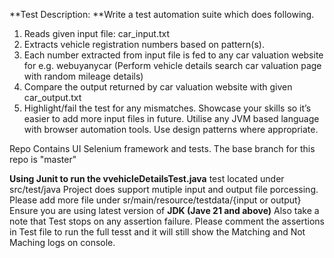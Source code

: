 **Test Description:
**Write a test automation suite which does following.
1. Reads given input file: car_input.txt
2. Extracts vehicle registration numbers based on pattern(s).
3. Each number extracted from input file is fed to any car valuation website for e.g. webuyanycar
(Perform vehicle details search car valuation page with random mileage details)
4. Compare the output returned by car valuation website with given car_output.txt
5. Highlight/fail the test for any mismatches. Showcase your skills so it’s easier to add more
input files in future. Utilise any JVM based language with browser automation tools. Use
design patterns where appropriate.


Repo Contains UI Selenium framework and tests. The base branch for this repo is "master"

**Using Junit to run the vvehicleDetailsTest.java** test located under src/test/java
Project does support mutiple input and output file porcessing. Please add more file under sr/main/resource/testdata/{input or output}
Ensure you are using latest version of **JDK (Jave 21 and above)**
Also take a note that Test stops on any assertion failure. Please comment the assertions in Test file to run the full tesst and it will still show the Matching and Not Maching logs on console.
